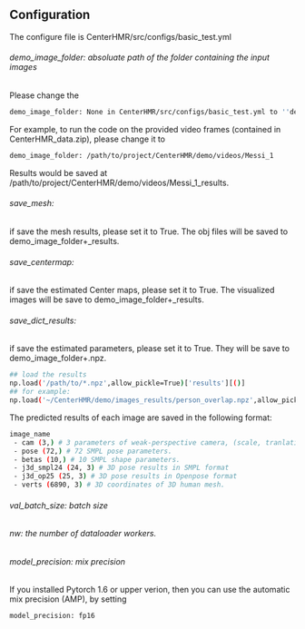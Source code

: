 ## Configuration

The configure file is CenterHMR/src/configs/basic_test.yml

###### demo_image_folder: absoluate path of the folder containing the input images
Please change the 
```bash
demo_image_folder: None in CenterHMR/src/configs/basic_test.yml to ''demo_image_folder: absoluate path to the image folder''
```

For example, to run the code on the provided video frames (contained in CenterHMR_data.zip), please change it to 
```bash
demo_image_folder: /path/to/project/CenterHMR/demo/videos/Messi_1
```
Results would be saved at /path/to/project/CenterHMR/demo/videos/Messi_1_results.

###### save_mesh: 

if save the mesh results, please set it to True. The obj files will be saved to demo_image_folder+\_results.

###### save_centermap: 

if save the estimated Center maps, please set it to True. The visualized images will be save to demo_image_folder+\_results.

###### save_dict_results: 

if save the estimated parameters, please set it to True. They will be save to demo_image_folder+\.npz.
```bash
## load the results
np.load('/path/to/*.npz',allow_pickle=True)['results'][()]
## for example:
np.load('~/CenterHMR/demo/images_results/person_overlap.npz',allow_pickle=True)['results'][()]
```

The predicted results of each image are saved in the following format:
```bash
image_name
 - cam (3,) # 3 parameters of weak-perspective camera, (scale, tranlation_x, tranlation_y)
 - pose (72,) # 72 SMPL pose parameters.
 - betas (10,) # 10 SMPL shape parameters.
 - j3d_smpl24 (24, 3) # 3D pose results in SMPL format
 - j3d_op25 (25, 3) # 3D pose results in Openpose format
 - verts (6890, 3) # 3D coordinates of 3D human mesh.
```

###### val_batch_size: batch size 

###### nw: the number of dataloader workers. 

###### model_precision: mix precision

If you installed Pytorch 1.6 or upper verion, then you can use the automatic mix precision (AMP), by setting
```bash
model_precision: fp16
```

